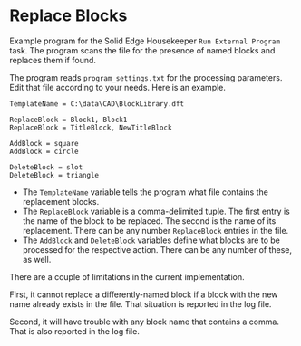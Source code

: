 # Replace Blocks

Example program for the Solid Edge Housekeeper `Run External Program` task.  The program scans the file for the presence of named blocks and replaces them if found.  

The program reads `program_settings.txt` for the processing parameters.  Edit that file according to your needs.  Here is an example.

```
TemplateName = C:\data\CAD\BlockLibrary.dft

ReplaceBlock = Block1, Block1
ReplaceBlock = TitleBlock, NewTitleBlock

AddBlock = square
AddBlock = circle

DeleteBlock = slot
DeleteBlock = triangle
```

- The `TemplateName` variable tells the program what file contains the replacement blocks.
- The `ReplaceBlock` variable is a comma-delimited tuple.  The first entry is the name of the block to be replaced.  The second is the name of its replacement.  There can be any number `ReplaceBlock` entries in the file.
- The `AddBlock` and `DeleteBlock` variables define what blocks are to be processed for the respective action.  There can be any number of these, as well.
 
There are a couple of limitations in the current implementation.  

First, it cannot replace a differently-named block if a block with the new name already exists in the file.  That situation is reported in the log file.

Second, it will have trouble with any block name that contains a comma.  That is also reported in the log file.